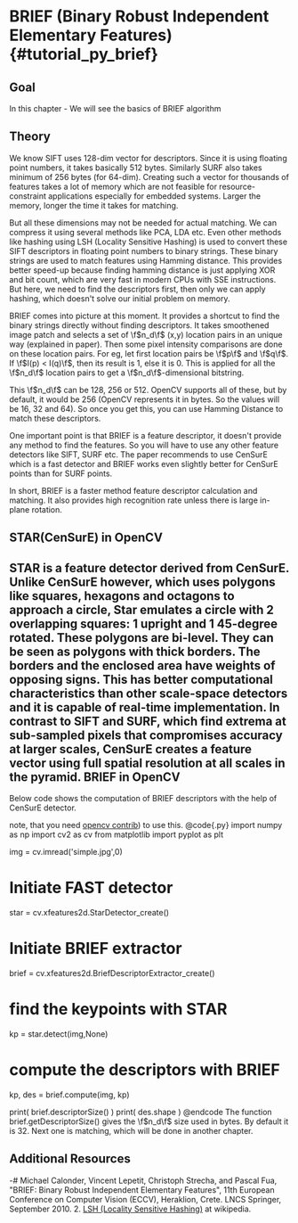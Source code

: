 BRIEF (Binary Robust Independent Elementary Features) {#tutorial_py_brief}
=====================================================

Goal
----

In this chapter
    -   We will see the basics of BRIEF algorithm

Theory
------

We know SIFT uses 128-dim vector for descriptors. Since it is using floating point numbers, it takes
basically 512 bytes. Similarly SURF also takes minimum of 256 bytes (for 64-dim). Creating such a
vector for thousands of features takes a lot of memory which are not feasible for resource-constraint
applications especially for embedded systems. Larger the memory, longer the time it takes for
matching.

But all these dimensions may not be needed for actual matching. We can compress it using several
methods like PCA, LDA etc. Even other methods like hashing using LSH (Locality Sensitive Hashing) is
used to convert these SIFT descriptors in floating point numbers to binary strings. These binary
strings are used to match features using Hamming distance. This provides better speed-up because
finding hamming distance is just applying XOR and bit count, which are very fast in modern CPUs with
SSE instructions. But here, we need to find the descriptors first, then only we can apply hashing,
which doesn't solve our initial problem on memory.

BRIEF comes into picture at this moment. It provides a shortcut to find the binary strings directly
without finding descriptors. It takes smoothened image patch and selects a set of \f$n_d\f$ (x,y)
location pairs in an unique way (explained in paper). Then some pixel intensity comparisons are done
on these location pairs. For eg, let first location pairs be \f$p\f$ and \f$q\f$. If \f$I(p) < I(q)\f$, then its
result is 1, else it is 0. This is applied for all the \f$n_d\f$ location pairs to get a
\f$n_d\f$-dimensional bitstring.

This \f$n_d\f$ can be 128, 256 or 512. OpenCV supports all of these, but by default, it would be 256
(OpenCV represents it in bytes. So the values will be 16, 32 and 64). So once you get this, you can
use Hamming Distance to match these descriptors.

One important point is that BRIEF is a feature descriptor, it doesn't provide any method to find the
features. So you will have to use any other feature detectors like SIFT, SURF etc. The paper
recommends to use CenSurE which is a fast detector and BRIEF works even slightly better for CenSurE
points than for SURF points.

In short, BRIEF is a faster method feature descriptor calculation and matching. It also provides
high recognition rate unless there is large in-plane rotation.

STAR(CenSurE) in OpenCV
------
STAR is a feature detector derived from CenSurE.
Unlike CenSurE however, which uses polygons like squares, hexagons and octagons to approach a circle,
Star emulates a circle with 2 overlapping squares: 1 upright and 1 45-degree rotated. These polygons are bi-level.
They can be seen as polygons with thick borders. The borders and the enclosed area have weights of opposing signs.
This has better computational characteristics than other scale-space detectors and it is capable of real-time implementation.
In contrast to SIFT and SURF, which find extrema at sub-sampled pixels that compromises accuracy at larger scales,
CenSurE creates a feature vector using full spatial resolution at all scales in the pyramid.
BRIEF in OpenCV
---------------

Below code shows the computation of BRIEF descriptors with the help of CenSurE detector. 

note, that you need [opencv contrib](https://github.com/opencv/opencv_contrib)) to use this.
@code{.py}
import numpy as np
import cv2 as cv
from matplotlib import pyplot as plt

img = cv.imread('simple.jpg',0)

# Initiate FAST detector
star = cv.xfeatures2d.StarDetector_create()

# Initiate BRIEF extractor
brief = cv.xfeatures2d.BriefDescriptorExtractor_create()

# find the keypoints with STAR
kp = star.detect(img,None)

# compute the descriptors with BRIEF
kp, des = brief.compute(img, kp)

print( brief.descriptorSize() )
print( des.shape )
@endcode
The function brief.getDescriptorSize() gives the \f$n_d\f$ size used in bytes. By default it is 32. Next one
is matching, which will be done in another chapter.

Additional Resources
--------------------

-#  Michael Calonder, Vincent Lepetit, Christoph Strecha, and Pascal Fua, "BRIEF: Binary Robust
    Independent Elementary Features", 11th European Conference on Computer Vision (ECCV), Heraklion,
    Crete. LNCS Springer, September 2010.
2.  [LSH (Locality Sensitive Hashing)](https://en.wikipedia.org/wiki/Locality-sensitive_hashing) at wikipedia.
